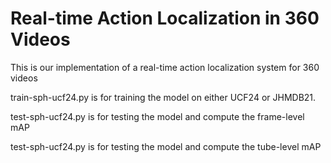 # Real-time Action Localization in 360 Videos

This is our implementation of a real-time action localization system for 360 videos

train-sph-ucf24.py is for training the model on either UCF24 or JHMDB21.

test-sph-ucf24.py is for testing the model and compute the frame-level mAP

test-sph-ucf24.py is for testing the model and compute the tube-level mAP
